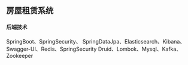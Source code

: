 ## 房屋租赁系统

#### 后端技术
SpringBoot、SpringSecurity、 SpringDataJpa、Elasticsearch、Kibana、Swagger-UI、Redis、SpringSecurity
Druid、Lombok、Mysql、Kafka、Zookeeper

